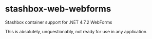 # stashbox-web-webforms
Stashbox container support for .NET 4.7.2 WebForms

This is absolutely, unquestionably, not ready for use in any application.
